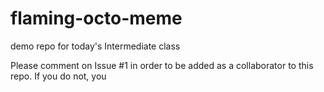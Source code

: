 # flaming-octo-meme
demo repo for today's Intermediate class

Please comment on Issue #1 in order to be added as a collaborator to this repo. If you do not, you
